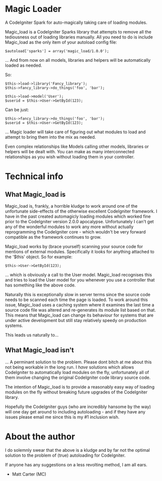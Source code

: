 Magic Loader
============

A CodeIgniter Spark for auto-magically taking care of loading modules.

Magic_load is a CodeIgniter Sparks library that attempts to remove all the tediousness out of loading libraries manually.
All you need to do is include Magic_load as the only item of your autoload config file:

	$autoload['sparks'] = array('magic_load/1.0.0');

... And from now on all models, libraries and helpers will be automatically loaded as needed.

So:

	$this->load->library('Fancy_library');
	$this->fancy_library->do_things('foo', 'bar');

	$this->load->model('User');
	$userid = $this->User->GetById(123);

Can be just:

	$this->fancy_library->do_things('foo', 'bar');
	$userid = $this->User->GetById(123);

... Magic loader will take care of figuring out what modules to load and attempt to bring them into the mix as needed.

Even complex relationships like Models calling other models, libraries or helpers will be dealt with. You can make as many interconnected relationships as you wish without loading them in your controller.


Technical info
==============

What Magic_load is
------------------

Magic_load is, frankly, a horrible kludge to work around one of the unfortunate side-effects of the otherwise excellent CodeIgniter framework. I have in the past created automagicly loading modules which worked fine prior to the CodeIgniter version 2.0.0 apocalypse.
Unfortunately I can't get any of the wonderful modules to work any more without actually reprogramming the CodeIgniter core - which wouldn't be very forward compatible as the framework continues to grow.

Magic_load works by (brace yourself) scanning your source code for mentions of external modules. Specifically it looks for anything attached to the '$this' object. So for example:

	$this->User->GetById(123);

... which is obviously a call to the User model. Magic_load recognises this and tries to load the User model for you whenever you use a controller that has something like the above code.


Naturally this is exceptionally slow in server terms since the source code needs to be scanned each time the page is loaded. To work around this issue, Magic_load uses a caching system where it examines the last time a source code file was altered and re-generates its module list based on that. This means that Magic_load can change its behaviour for systems that are under active development but still stay relatively speedy on production systems.

This leads us naturally to...


What Magic_load isn't
---------------------

... A perminant solution to the problem. Please dont bitch at me about this not being workable in the long run. I _have_ solutions which allows CodeIgniter to automatically load modules on the fly, unfortunately all of them involve changing the original CodeIgniter code library source code.

The intention of Magic_load is to provide a reasonably easy way of loading modules on the fly without breaking future upgrades of the CodeIgniter library.

Hopefully the CodeIgniter guys (who are incredibly hansome by the way) will one day get around to including autoloading - and if they have any issues please email me since this is my #1 inclusion wish.


About the author
================

I do solemnly swear that the above is a kludge and by far not the optimal solution to the problem of (true) autoloading for CodeIgniter.

If anyone has any suggestions on a less revolting method, I am all ears.

- Matt Carter (MC)
